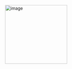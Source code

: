 <img width="204" height="192" alt="image" src="https://github.com/user-attachments/assets/178baf86-a2bb-4cb6-82e4-96327510052f" />
